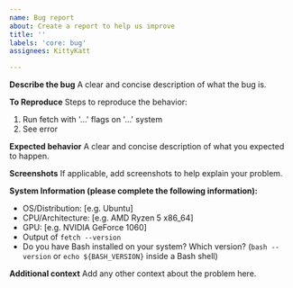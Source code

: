 ```yaml
---
name: Bug report
about: Create a report to help us improve
title: ''
labels: 'core: bug'
assignees: KittyKatt

---
```


**Describe the bug**
A clear and concise description of what the bug is.

**To Reproduce**
Steps to reproduce the behavior:
1. Run fetch with '...' flags on '...' system
2. See error

**Expected behavior**
A clear and concise description of what you expected to happen.

**Screenshots**
If applicable, add screenshots to help explain your problem.

**System Information (please complete the following information):**
 - OS/Distribution: [e.g. Ubuntu]
 - CPU/Architecture: [e.g. AMD Ryzen 5 x86_64]
 - GPU: [e.g. NVIDIA GeForce 1060]
 - Output of `fetch --version`
 - Do you have Bash installed on your system? Which version? (`bash --version` or `echo ${BASH_VERSION}` inside a Bash shell)

**Additional context**
Add any other context about the problem here.
